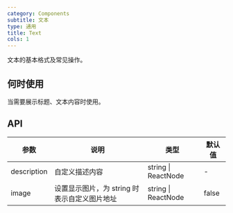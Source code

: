 ```yaml
---
category: Components
subtitle: 文本
type: 通用
title: Text
cols: 1
---
```


文本的基本格式及常见操作。

## 何时使用

当需要展示标题、文本内容时使用。

## API

| 参数 | 说明 | 类型 | 默认值 |
| --- | --- | --- | --- |
| description | 自定义描述内容 | string \| ReactNode | - |
| image | 设置显示图片，为 string 时表示自定义图片地址 | string \| ReactNode | false |
